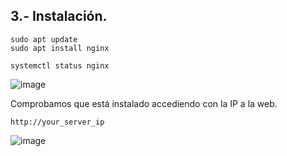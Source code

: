 ## 3.- Instalación.

```
sudo apt update
sudo apt install nginx
```

```
systemctl status nginx
```

![image](https://github.com/Scosrom/Servicios-en-red/assets/114906778/693c7a1b-1999-4523-9d96-161f9655f464)

Comprobamos que está instalado accediendo con la IP a la web.

```
http://your_server_ip
```

![image](https://github.com/Scosrom/Servicios-en-red/assets/114906778/3d5bc2a9-8d76-4b32-be59-e39889c6111c)
